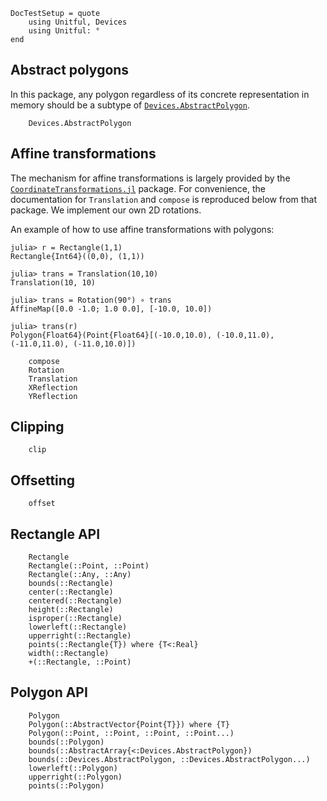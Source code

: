 ```@meta
DocTestSetup = quote
    using Unitful, Devices
    using Unitful: °
end
```
## Abstract polygons

In this package, any polygon regardless of its concrete representation in memory
should be a subtype of [`Devices.AbstractPolygon`](@ref).

```@docs
    Devices.AbstractPolygon
```

## Affine transformations

The mechanism for affine transformations is largely provided by the
[`CoordinateTransformations.jl`](https://github.com/FugroRoames/CoordinateTransformations.jl)
package. For convenience, the documentation for `Translation` and `compose` is
reproduced below from that package. We implement our own 2D rotations.

An example of how to use affine transformations with polygons:

```jldoctest
julia> r = Rectangle(1,1)
Rectangle{Int64}((0,0), (1,1))

julia> trans = Translation(10,10)
Translation(10, 10)

julia> trans = Rotation(90°) ∘ trans
AffineMap([0.0 -1.0; 1.0 0.0], [-10.0, 10.0])

julia> trans(r)
Polygon{Float64}(Point{Float64}[(-10.0,10.0), (-10.0,11.0), (-11.0,11.0), (-11.0,10.0)])
```

```@docs
    compose
    Rotation
    Translation
    XReflection
    YReflection
```

## Clipping

```@docs
    clip
```

## Offsetting

```@docs
    offset
```

## Rectangle API

```@docs
    Rectangle
    Rectangle(::Point, ::Point)
    Rectangle(::Any, ::Any)
    bounds(::Rectangle)
    center(::Rectangle)
    centered(::Rectangle)
    height(::Rectangle)
    isproper(::Rectangle)
    lowerleft(::Rectangle)
    upperright(::Rectangle)
    points(::Rectangle{T}) where {T<:Real}
    width(::Rectangle)
    +(::Rectangle, ::Point)
```

## Polygon API

```@docs
    Polygon
    Polygon(::AbstractVector{Point{T}}) where {T}
    Polygon(::Point, ::Point, ::Point, ::Point...)
    bounds(::Polygon)
    bounds(::AbstractArray{<:Devices.AbstractPolygon})
    bounds(::Devices.AbstractPolygon, ::Devices.AbstractPolygon...)
    lowerleft(::Polygon)
    upperright(::Polygon)
    points(::Polygon)
```
